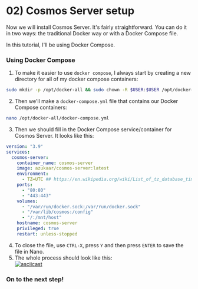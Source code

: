 # 02) Cosmos Server setup

Now we will install Cosmos Server. It's fairly straightforward. You can do it in two ways: the traditional Docker way or with a Docker Compose file.

In this tutorial, I'll be using Docker Compose.

### Using Docker Compose

1. To make it easier to use `docker compose`, I always start by creating a new directory for all of my docker compose containers:

```bash
sudo mkdir -p /opt/docker-all && sudo chown -R $USER:$USER /opt/docker-all
```

2. Then we'll make a `docker-compose.yml` file that contains our Docker Compose containers:

```bash
nano /opt/docker-all/docker-compose.yml
```

3. Then we should fill in the Docker Compose service/container for Cosmos Server. It looks like this:

```yaml
version: "3.9"
services:
  cosmos-server:
    container_name: cosmos-server
    image: azukaar/cosmos-server:latest
    environment:
      - TZ=UTC ## https://en.wikipedia.org/wiki/List_of_tz_database_time_zones
    ports:
      - "80:80"
      - "443:443"
    volumes:
      - "/var/run/docker.sock:/var/run/docker.sock"
      - "/var/lib/cosmos:/config"
      - "/:/mnt/host"
    hostname: cosmos-server
    privileged: true
    restart: unless-stopped
```

4. To close the file, use `CTRL-X`, press `Y` and then press `ENTER` to save the file in Nano.
5. The whole process should look like this:\
   [![asciicast](https://asciinema.org/a/kwnAROU8fAvcKHKGwS7go02hG.svg)](https://asciinema.org/a/kwnAROU8fAvcKHKGwS7go02hG)

### On to the next step!
